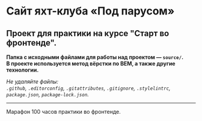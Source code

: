 # Cайт яхт-клуба «Под парусом»


Проект для практики на курсе "Старт во фронтенде".
---

**Папка с исходными файлами для работы над проектом — `source/`.**<br>
**В проекте используется метод вёрстки по BEM, а также другие технологии.**

_Не удаляйте файлы:_<br>
_`.github`, `.editorconfig`, `.gitattributes`, `.gitignore`, `.stylelintrc`, `package.json`, `package-lock.json`._


---
Марафон 100 часов практики во фронтенде.
